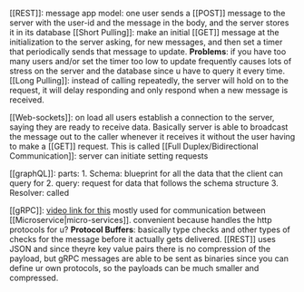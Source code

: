 [[REST]]: 
	message app model:
		one user sends a [[POST]] message to the server with the user-id and the message in the body, and the server stores it in its database
	[[Short Pulling]]: make an initial [[GET]] message at the initialization to the server asking, for new messages, and then set a timer that periodically sends that message to update.
	**Problems**: if you have too many users and/or set the timer too low to update frequently causes lots of stress on the server and the database since u have to query it every time.
	[[Long Pulling]]: instead of calling repeatedly, the server will hold on to the request, it will delay responding and only respond when a new message is received. 

[[Web-sockets]]: 
	on load all users establish a connection to the server, saying they are ready to receive data. 
		Basically server is able to broadcast the message out to the caller whenever it receives it without the user having to make a [[GET]] request.
		This is called [[Full Duplex/Bidirectional Communication]]: server can initiate setting requests

[[graphQL]]:
	parts:
		1. Schema: blueprint for all the data that the client can query for
		2. query: request for data that follows the schema structure
		3. Resolver: called

[[gRPC]]: 
	[video link for this](https://www.youtube.com/watch?v=hVrwuMnCtok)
	mostly used for communication between [[Microservice|micro-services]]. 
	convenient because handles the http protocols for u?
	**Protocol Buffers**: basically type checks and other types of checks for the message before it actually gets delivered.
	[[REST]] uses JSON and since theyre key value pairs there is no compression of the payload, but gRPC messages are able to be sent as binaries since you can define ur own protocols, so the payloads can be much smaller and compressed.




